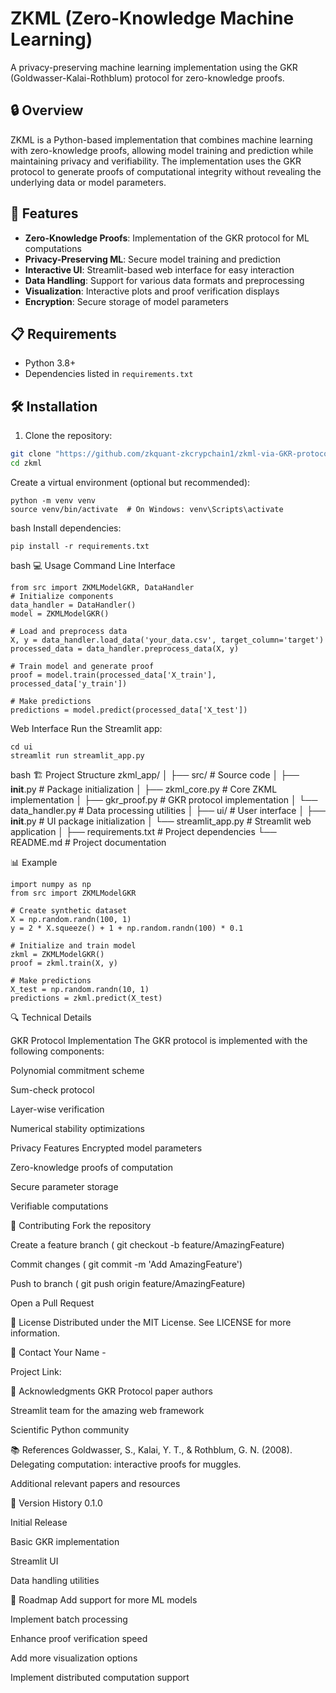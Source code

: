# ZKML (Zero-Knowledge Machine Learning)

A privacy-preserving machine learning implementation using the GKR (Goldwasser-Kalai-Rothblum) protocol for zero-knowledge proofs.

## 🔒 Overview

ZKML is a Python-based implementation that combines machine learning with zero-knowledge proofs, allowing model training and prediction while maintaining privacy and verifiability. The implementation uses the GKR protocol to generate proofs of computational integrity without revealing the underlying data or model parameters.

## 🚀 Features

- **Zero-Knowledge Proofs**: Implementation of the GKR protocol for ML computations
- **Privacy-Preserving ML**: Secure model training and prediction
- **Interactive UI**: Streamlit-based web interface for easy interaction
- **Data Handling**: Support for various data formats and preprocessing
- **Visualization**: Interactive plots and proof verification displays
- **Encryption**: Secure storage of model parameters

## 📋 Requirements

- Python 3.8+
- Dependencies listed in `requirements.txt`

## 🛠️ Installation

1. Clone the repository:
```bash
git clone "https://github.com/zkquant-zkcrypchain1/zkml-via-GKR-protocol-project"
cd zkml
```

Create a virtual environment (optional but recommended):
```
python -m venv venv
source venv/bin/activate  # On Windows: venv\Scripts\activate
```

bash
Install dependencies:
```
pip install -r requirements.txt
```

bash
💻 Usage
Command Line Interface
```
from src import ZKMLModelGKR, DataHandler
# Initialize components
data_handler = DataHandler()
model = ZKMLModelGKR()

# Load and preprocess data
X, y = data_handler.load_data('your_data.csv', target_column='target')
processed_data = data_handler.preprocess_data(X, y)

# Train model and generate proof
proof = model.train(processed_data['X_train'], processed_data['y_train'])

# Make predictions
predictions = model.predict(processed_data['X_test'])
```

Web Interface
Run the Streamlit app:
```
cd ui
streamlit run streamlit_app.py
```

bash
🏗️ Project Structure
zkml_app/
│
├── src/                  # Source code
│   ├── __init__.py      # Package initialization
│   ├── zkml_core.py     # Core ZKML implementation
│   ├── gkr_proof.py     # GKR protocol implementation
│   └── data_handler.py  # Data processing utilities
│
├── ui/                  # User interface
│   ├── __init__.py     # UI package initialization
│   └── streamlit_app.py # Streamlit web application
│
├── requirements.txt     # Project dependencies
└── README.md           # Project documentation


📊 Example

```
import numpy as np
from src import ZKMLModelGKR

# Create synthetic dataset
X = np.random.randn(100, 1)
y = 2 * X.squeeze() + 1 + np.random.randn(100) * 0.1

# Initialize and train model
zkml = ZKMLModelGKR()
proof = zkml.train(X, y)

# Make predictions
X_test = np.random.randn(10, 1)
predictions = zkml.predict(X_test)
```

🔍 Technical Details


GKR Protocol Implementation
The GKR protocol is implemented with the following components:

Polynomial commitment scheme

Sum-check protocol

Layer-wise verification

Numerical stability optimizations

Privacy Features
Encrypted model parameters

Zero-knowledge proofs of computation

Secure parameter storage

Verifiable computations

🤝 Contributing
Fork the repository

Create a feature branch ( git checkout -b feature/AmazingFeature)

Commit changes ( git commit -m 'Add AmazingFeature')

Push to branch ( git push origin feature/AmazingFeature)

Open a Pull Request

📝 License
Distributed under the MIT License. See LICENSE for more information.

📧 Contact
Your Name - 

Project Link: 

🙏 Acknowledgments
GKR Protocol paper authors

Streamlit team for the amazing web framework

Scientific Python community

📚 References
Goldwasser, S., Kalai, Y. T., & Rothblum, G. N. (2008). Delegating computation: interactive proofs for muggles.

Additional relevant papers and resources

🔄 Version History
0.1.0

Initial Release

Basic GKR implementation

Streamlit UI

Data handling utilities

🚧 Roadmap
Add support for more ML models

Implement batch processing

Enhance proof verification speed

Add more visualization options

Implement distributed computation support
